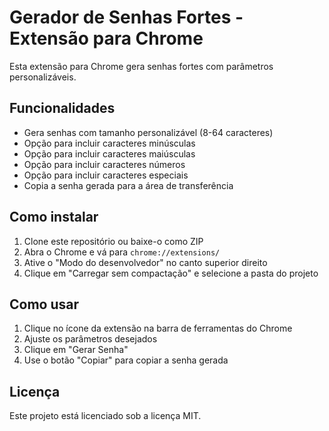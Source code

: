# Gerador de Senhas Fortes - Extensão para Chrome

Esta extensão para Chrome gera senhas fortes com parâmetros personalizáveis.

## Funcionalidades

- Gera senhas com tamanho personalizável (8-64 caracteres)
- Opção para incluir caracteres minúsculas
- Opção para incluir caracteres maiúsculas
- Opção para incluir caracteres números
- Opção para incluir caracteres especiais
- Copia a senha gerada para a área de transferência

## Como instalar

1. Clone este repositório ou baixe-o como ZIP
2. Abra o Chrome e vá para `chrome://extensions/`
3. Ative o "Modo do desenvolvedor" no canto superior direito
4. Clique em "Carregar sem compactação" e selecione a pasta do projeto

## Como usar

1. Clique no ícone da extensão na barra de ferramentas do Chrome
2. Ajuste os parâmetros desejados
3. Clique em "Gerar Senha"
4. Use o botão "Copiar" para copiar a senha gerada

## Licença

Este projeto está licenciado sob a licença MIT.